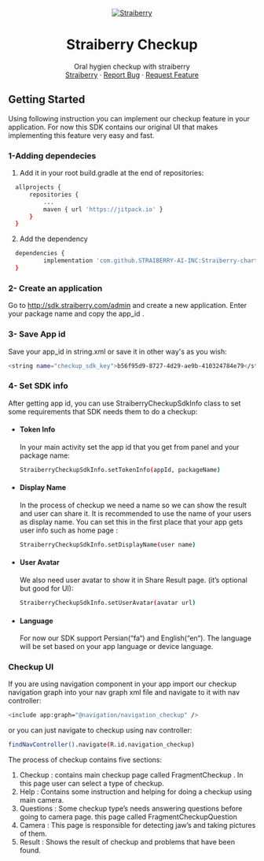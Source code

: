 

<!-- PROJECT LOGO -->
<br />
<div align="center">
  <a href="https://github.com/othneildrew/Best-README-Template">
    <img src="image/Github-1.png" alt="Straiberry">
  </a>

  <h1 align="center">Straiberry Checkup</h1>

  <p align="center">
    Oral hygien checkup with straiberry
    <br />
    <a href="https://www.straiberry.com/">Straiberry</a>
    ·
    <a href="https://github.com/STRAIBERRY-AI-INC/straiberry-checkup/issues">Report Bug</a>
    ·
    <a href="https://github.com/STRAIBERRY-AI-INC/straiberry-checkup/issues">Request Feature</a>
  </p>
</div>


<!-- GETTING STARTED -->
## Getting Started
Using following instruction you can implement our checkup feature in your application. For now this SDK contains our original UI that makes implementing this feature very easy and fast.

### 1-Adding dependecies
1. Add it in your root build.gradle at the end of repositories:
  ```sh
  	allprojects {
		repositories {
			...
			maven { url 'https://jitpack.io' }
		}
	}
  ```
2. Add the dependency
  ```sh
  	dependencies {
	        implementation 'com.github.STRAIBERRY-AI-INC:Straiberry-charts:1.1.0'
	}
  ```
  
  ### 2- Create an application
  Go to http://sdk.straiberry.com/admin and create a new application. Enter your package name and copy the app_id .
  
  ### 3- Save App id
  Save your app_id in string.xml or save it in other way's as you wish:
  
```sh 
<string name="checkup_sdk_key">b56f95d9-8727-4d29-ae9b-410324784e79</string>
```

### 4- Set SDK info
After getting app id, you can use StraiberryCheckupSdkInfo class to set some requirements that SDK needs them to do a checkup:

 * #### Token Info
    In your main activity set the app id that you get from panel and your package name:
  
    ```sh 
    StraiberryCheckupSdkInfo.setTokenInfo(appId, packageName)
    ```
 * #### Display Name
    In the process of checkup we need a name so we can show the result and user can share it. It is recommended to use the name of your users as display name. You can  set this in the first place that your app gets user info such as home page :
    
    ```sh 
    StraiberryCheckupSdkInfo.setDisplayName(user name) 
    ```
    
 * #### User Avatar
    We also need user avatar to show it in Share Result page. (it’s optional but good for UI):
    ```sh
    StraiberryCheckupSdkInfo.setUserAvatar(avatar url)
    ```
    
 * #### Language
    For now our SDK support Persian(“fa“) and English(“en“). The language will be set based on your app language or device language.
    
### Checkup UI    
If you are using navigation component in your app import our checkup navigation graph into your nav graph xml file and navigate to it with nav controller:
```sh 
<include app:graph="@navigation/navigation_checkup" />
```
or you can just navigate to checkup using nav controller: 
```sh
findNavController().navigate(R.id.navigation_checkup)
```

The process of checkup contains five sections:

1. Checkup : contains main checkup page called FragmentCheckup . In this page user can select a type of checkup.
2. Help : Contains some instruction and helping for doing a checkup using main camera.
3. Questions : Some checkup type’s needs answering questions before going to camera page. this page called FragmentCheckupQuestion 
4. Camera : This page is responsible for detecting jaw’s and taking pictures of them.
5. Result : Shows the result of checkup and problems that have been found.
